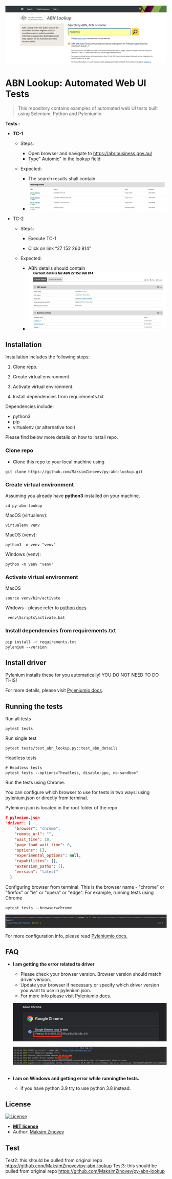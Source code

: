 

![](img/abn_lookup_page.png)

# ABN Lookup: Automated Web UI Tests

> This repository contains examples of  automated  web UI tests  built using Selenium, Python and Pyleniumio 

**Tests :**

- **TC-1** 

  - Steps:
    - Open browser and navigate to https://abr.business.gov.au/
    - Type" Automic" in the lookup field

  - Expected:
    - The search results shall contain
    - ![search_results](img/search_results.png)



- TC-2

  - Steps:

    - Execute TC-1

    - Click on link “27 152 260 814”

      

  - Expected:

    - ABN details should contain
    - ![abn_details](img/abn_details.png)



## Installation

Installation includes the following steps:

1. Clone repo.

2. Create virtual environment.

3. Activate virtual environment.

4. Install dependencies  from requirements.txt




Dependencies include:

- python3
- pip
- virtualenv (or alternative tool)



Please find below more details on how to install repo.



### Clone repo

- Clone this repo to your local machine using 

```shell
git clone https://github.com/MaksimZinovev/py-abn-lookup.git
```



### Create virtual environment

Assuming you  already have **python3** installed on your machine.

```
cd py-abn-lookup
```



MacOS (virtualenv):

```shell
virtualenv venv
```



MacOS (venv):

```shell
python3 -m venv "venv"
```



Windows (venv):

```shell
python -m venv "venv"
```



### Activate virtual environment

MacOS

```shell
source venv/bin/activate
```



Wndows - please refer to [python docs](https://docs.python.org/3/library/venv.html)

```shell
 venv\Scripts\activate.bat
```



### Install dependencies  from requirements.txt

```shell
pip install -r requirements.txt
pylenium --version
```



## Install driver



Pylenium installs these for you automatically! YOU DO NOT NEED TO DO THIS!

For more details, please visit [Pyleniumio docs](https://elsnoman.gitbook.io/pylenium/misc/install-chromedriver).



## Running the tests

Run all tests

```shell
pytest tests   
```

Run single test

```shell
pytest tests/test_abn_lookup.py::test_abn_details   
```


Headless tests

```shell
# Headless tests
pytest tests --options="headless, disable-gpu, no-sandbox"
```



Run the tests using Chrome.

You can configure which browser to use for tests in two ways: using pylenium.json or directly from terminal. 

Pylenium.json is located in the root folder of the repo.

```json
# pylenium.json
"driver": {
    "browser": "chrome",
    "remote_url": "",
    "wait_time": 10,
    "page_load_wait_time": 0,
    "options": [],
    "experimental_options": null,
    "capabilities": {},
    "extension_paths": [],
    "version": "latest"
  }

```



Configuring browser from terminal. This is the browser name - "chrome" or "firefox" or "ie" or "opera" or "edge". For example, running tests using Chrome

```shell
pytest tests --browser=chrome
```



![test_results](img/test_results.png)



For more configuration info, please read [Pyleniumio docs.](https://elsnoman.gitbook.io/pylenium/)



## FAQ

- **I am getting the error related to driver**
  
    - Please check your browser version. Browser version should match driver version. 
    - Update your browser if necessary or specify which driver version you want to use in pylenium.json.
    - For more info please visit [Pyleniumio docs.](https://elsnoman.gitbook.io/pylenium/)
    
    ![chrome_version](img/chrome_version.png)
    
    ![driver_manager](img/driver_manager.png)
    &nbsp;
    
- **I am on Windows and getting error while runningthe tests.**

    - if you have python 3.9 try to use python 3.8 instead.



## License

[![License](http://img.shields.io/:license-mit-blue.svg?style=flat-square)](http://badges.mit-license.org)

- **[MIT license](http://opensource.org/licenses/mit-license.php)**
- Author: [Maksim Zinovev](https://github.com/MaksimZinovev) 

## Test

Test2: this should be pulled from original repo https://github.com/MaksimZinovev/py-abn-lookup
Test3: this should be pulled from original repo https://github.com/MaksimZinovev/py-abn-lookup
